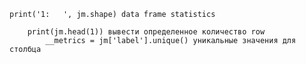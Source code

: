     print('1:   ', jm.shape) data frame statistics

        print(jm.head(1)) вывести определенное количество row
            __metrics = jm['label'].unique() уникальные значения для столбца
            